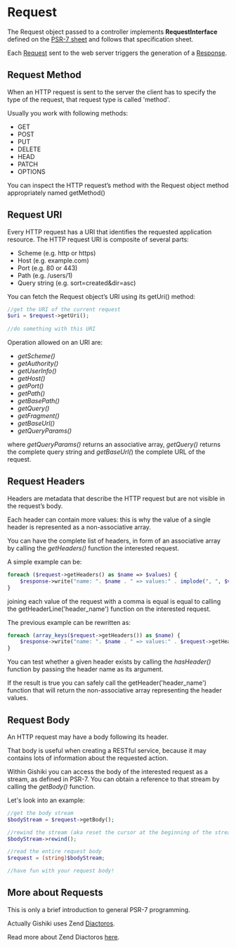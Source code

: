 # Request

The Request object passed to a controller implements __RequestInterface__ defined on the
[PSR-7 sheet](http://www.php-fig.org/psr/psr-7/) and follows that specification sheet.

Each [Request](request.md) sent to the web server triggers the generation of a [Response](response.md).

## Request Method
When an HTTP request is sent to the server the client has to specify the type of the
request, that request type is called 'method'.

Usually you work with following methods:

  - GET
  - POST
  - PUT
  - DELETE
  - HEAD
  - PATCH
  - OPTIONS

You can inspect the HTTP request’s method with the Request object method
appropriately named getMethod()

## Request URI
Every HTTP request has a URI that identifies the requested application resource.
The HTTP request URI is composite of several parts:

  - Scheme (e.g. http or https)
  - Host (e.g. example.com)
  - Port (e.g. 80 or 443)
  - Path (e.g. /users/1)
  - Query string (e.g. sort=created&dir=asc)

You can fetch the Request object’s URI using its getUri() method:

```php
//get the URI of the current request
$uri = $request->getUri();
    
//do something with this URI
```

Operation allowed on an URI are:

   - *getScheme()*
   - *getAuthority()*
   - *getUserInfo()*
   - *getHost()*
   - *getPort()*
   - *getPath()*
   - *getBasePath()*
   - *getQuery()*
   - *getFragment()*
   - *getBaseUrl()*
   - *getQueryParams()*

where *getQueryParams()* returns an associative array, *getQuery()* returns the complete
query string and *getBaseUrl(*) the complete URL of the request.


## Request Headers
Headers are metadata that describe the HTTP request but are not visible in the
request’s body.

Each header can contain more values: this is why the value of a single header is
represented as a non-associative array.

You can have the complete list of headers, in form of an associative array by
calling the *getHeaders()* function the interested request.

A simple example can be:

```php
foreach ($request->getHeaders() as $name => $values) {
    $response->write("name: ". $name . " => values:" . implode(", ", $values));
}
```

joining each value of the request with a comma is equal is equal to calling the
getHeaderLine('header_name') function on the interested request.

The previous example can be rewritten as:

```php
foreach (array_keys($request->getHeaders()) as $name) {
    $response->write("name: ". $name . " => values:" . $request->getHeaderLine($name);
}
```

You can test whether a given header exists by calling the *hasHeader()*
function by passing the header name as its argument.

If the result is true you can safely call the getHeader('header_name') function
that will return the non-associative array representing the header values.


## Request Body
An HTTP request may have a body following its header.

That body is useful when creating a RESTful service, because it may contains lots
of information about the requested action.

Within Gishiki you can access the body of the interested request as a stream,
as defined in PSR-7. You can obtain a reference to that stream by calling the *getBody()* function.

Let's look into an example:

```php
//get the body stream
$bodyStream = $request->getBody();

//rewind the stream (aka reset the cursor at the beginning of the stream)
$bodyStream->rewind();

//read the entire request body
$request = (string)$bodyStream;

//have fun with your request body!
```


## More about Requests
This is only a brief introduction to general PSR-7 programming.

Actually Gishiki uses Zend [Diactoros](https://github.com/zendframework/zend-diactoros).

Read more about Zend Diactoros [here](https://docs.zendframework.com/zend-diactoros/overview/).
